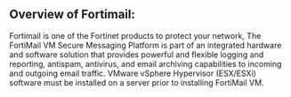 ## Overview of Fortimail:
 
Fortimail is one of the Fortinet products to protect your network, The FortiMail VM Secure Messaging Platform is part of an integrated hardware and software solution that provides powerful and flexible logging and reporting, antispam, antivirus, and email archiving capabilities to incoming and outgoing email traffic.
VMware vSphere Hypervisor (ESX/ESXi) software must be installed on a server prior to installing FortiMail VM.
